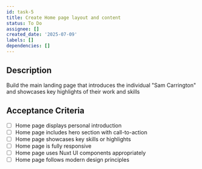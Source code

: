 ```yaml
---
id: task-5
title: Create Home page layout and content
status: To Do
assignee: []
created_date: '2025-07-09'
labels: []
dependencies: []
---
```


## Description

Build the main landing page that introduces the individual "Sam Carrington" and showcases key highlights of their work and skills

## Acceptance Criteria

- [ ] Home page displays personal introduction
- [ ] Home page includes hero section with call-to-action
- [ ] Home page showcases key skills or highlights
- [ ] Home page is fully responsive
- [ ] Home page uses Nuxt UI components appropriately
- [ ] Home page follows modern design principles
